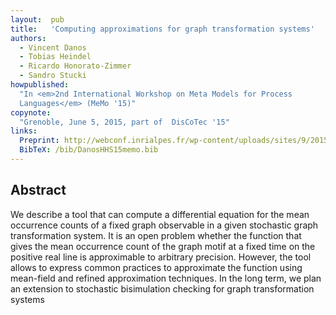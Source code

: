```yaml
---
layout:  pub
title:   'Computing approximations for graph transformation systems'
authors:
  - Vincent Danos
  - Tobias Heindel
  - Ricardo Honorato-Zimmer
  - Sandro Stucki
howpublished:
  "In <em>2nd International Workshop on Meta Models for Process
  Languages</em> (MeMo '15)"
copynote:
  "Grenoble, June 5, 2015, part of  DisCoTec '15"
links:
  Preprint: http://webconf.inrialpes.fr/wp-content/uploads/sites/9/2015/06/memo2015-preproc.pdf#page=37
  BibTeX: /bib/DanosHHS15memo.bib
---
```


## Abstract

We describe a tool that can compute a differential equation for the
mean occurrence counts of a fixed graph observable in a given
stochastic graph transformation system.  It is an open problem whether
the function that gives the mean occurrence count of the graph motif
at a fixed time on the positive real line is approximable to arbitrary
precision.  However, the tool allows to express common practices to
approximate the function using mean-field and refined approximation
techniques.  In the long term, we plan an extension to stochastic
bisimulation checking for graph transformation systems
